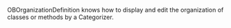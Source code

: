OBOrganizationDefinition knows how to display and edit the organization of classes or methods by a Categorizer.